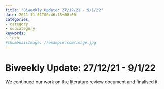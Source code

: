 ```yaml
---
title: "Biweekly Update: 27/12/21 - 9/1/22"
date: 2021-11-01T00:46:15+08:00
categories:
- category
- subcategory
keywords:
- tech
#thumbnailImage: //example.com/image.jpg
---
```

# Biweekly Update: 27/12/21 - 9/1/22
We continued our work on the literature review document and finalised it.
